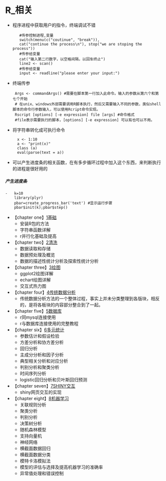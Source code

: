 # R_相关
  * 程序进程中获取用户的指令，终端调试不错     

           #传参控制进程,变量 
           switch(menu(c("coutinue", "break")),
           cat("continue the process\n"), stop("we are stoping the process")) 
           #传参给变量 
           cat("输入第二行数字，以空格间隔，以回车终止")
           line2 <- scan()
           #传参给变量 
           input <- readline("please enter your input:")
          
  * 终端传参
  
         Args <- commandArgs() #需要在脚本第一行加入此命令。输入的参数从第六个和第七个开始
         # 在unix、windows外部需要调用R脚本执行，然后又需要输入不同的参数，类似shell脚本的命令行参数输入，可以使用Rcript命令实现。
         Rscript [options] [-e expression] file [args] #命令格式
         #file表示需要执行的脚本，[options] [-e expression] 可以有也可以不用。

   * 将字符串转化成可执行命令
   
           x <- 1:10
           a <- "print(x)"
           class (a)
           eval(parse(text = a))
* 可以产生进度条的相关函数，在有多步循环过程中加入这个东西，来判断执行的进程是很好用的
#####  产生进度条
    -   k=10
        library(plyr)
        pbar=create_progress_bar('text') #显示运行步骤
        pbar$init(k);pbar$step()   

  * 【chapter one】[1基础](https://github.com/w666x/R/tree/master/r_1基础应用)
    * 安装R包的方法
    * 字符串函数详解
    * r并行化基础及提高
  * 【chapter two】[2清洗](https://github.com/w666x/R/tree/master/r_2数据清洗)
    * 数据读取和存储
    * 数据预处理及概览
    * 数据的描述性统计分析及探索性统计分析
  * 【chapter three】[3绘图](https://github.com/w666x/R/tree/master/r_3绘图)
    * ggplot2绘图详解
    * echart绘图详解
    * 交互式热力图
  * 【chapter four】[4传统数据分析](https://github.com/w666x/R/tree/master/r_4传统数据统计分析)
    * 传统数据分析方法的一个整体过程，事实上并未分类整理到各版块，相反的，是将各板块的内容部分整合到了一起。
  * 【chapter five】[5数据库](https://github.com/w666x/R/tree/master/r_5数据库)
    * r同mysql连接使用
    * r与数据库连接使用的完整教程
  * 【chapter six】[6多元统计](https://github.com/w666x/R/tree/master/r_6多元统计)
    * 参数估计和假设检验
    * 方差分析和协方差分析
    * 回归分析
    * 主成分分析和因子分析
    * 典型相关分析和对应分析
    * 判别分析和聚类分析
    * 时间序列分析
    * logistic回归分析和贝叶斯回归预测
  * 【chapter seven】[7SHINY交互](https://github.com/w666x/R/tree/master/r_7SHINY交互)
    * shiny网页交互的实现
  * 【chapter eight】[8机器学习](https://github.com/w666x/R/tree/master/r_8机器学习)
    * 关联规则分析
    * 聚类分析
    * 判别分析
    * 决策树分析
    * 随机森林模型
    * 支持向量机
    * 神经网络
    * 横截面数据回归
    * 横截面数据分类
    * 模特卡洛模拟法
    * 模型的评估与选择及提高机器学习的准确率
    * 异常值处理和错误控制
